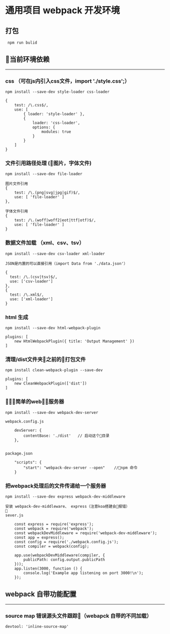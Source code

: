 # 通用项目 webpack 开发环境

## 打包
```
 npm run bulid  

```


## 当前环境依赖
---

### css （可在js内引入css文件，import './style.css';）
```
npm install --save-dev style-loader css-loader

{
    test: /\.css$/,
    use: [
        { loader: 'style-loader' },
        {
            loader: 'css-loader',
            options: {
                modules: true
            }
        }
    ]
}
```

### 文件引用路径处理 (图片，字体文件)
```
npm install --save-dev file-loader

图片文件引用
{
    test: /\.(png|svg|jpg|gif)$/,
    use: [ 'file-loader' ]
},

字体文件引用
{
    test: /\.(woff|woff2|eot|ttf|otf)$/,
    use: [ 'file-loader' ]
}
```

### 数据文件加载 （xml、csv、tsv） 
```
npm install --save-dev csv-loader xml-loader

JSON是内置的可以直接引用（import Data from './data.json'）

{
  test: /\.(csv|tsv)$/,
  use: ['csv-loader']
},
{
  test: /\.xml$/,
  use: ['xml-loader']
}

```

### html 生成
```
npm install --save-dev html-webpack-plugin

plugins: [
    new HtmlWebpackPlugin({ title: 'Output Management' })
]
````

### 清理/dist文件夹之前的打包文件
```
npm install clean-webpack-plugin --save-dev

plugins: [
    new CleanWebpackPlugin(['dist'])
]
```

### 简单的web服务器
```
npm install --save-dev webpack-dev-server

webpack.config.js

    devServer: {
        contentBase: './dist'   // 启动这个目录
    },


package.json

    "scripts": {
        "start": "webpack-dev-server --open"    //npm 命令
    }

```

### 把webpack处理后的文件传递给一个服务器

```
npm install --save-dev express webpack-dev-middleware

安装 webpack-dev-middleware、 express（注意koa搭建会报错）

sever.js

    const express = require('express');
    const webpack = require('webpack');
    const webpackDevMiddleware = require('webpack-dev-middleware');
    const app = express();
    const config = require('./webpack.config.js');
    const compiler = webpack(config);

    app.use(webpackDevMiddleware(compiler, {
        publicPath: config.output.publicPath
    }));
    app.listen(3000, function () {
        console.log('Example app listening on port 3000!\n');
    });

```




## webpack 自带功能配置
---
### source map 错误源头文件跟踪（webapck 自带的不同加载）
```
devtool: 'inline-source-map'

```
